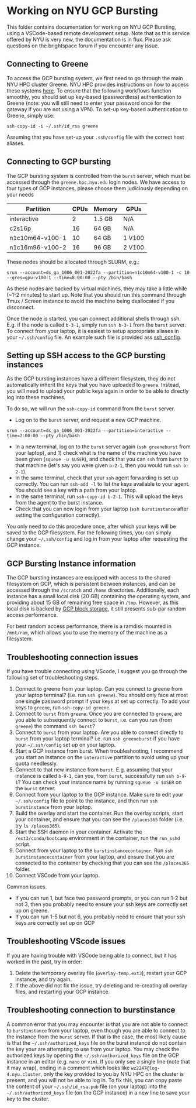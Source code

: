 # Working on NYU GCP Bursting

This folder contains documentation for working on NYU GCP Bursting, using a VSCode-based remote development setup.
Note that as this service offered by NYU is very new, the documentation is in flux.
Please ask questions on the brightspace forum if you encounter any issue.


## Connecting to Greene

To access the GCP bursting system, we first need to go through the main NYU HPC cluster Greene.
NYU HPC provides instructions on how to access these systems [here](https://sites.google.com/a/nyu.edu/nyu-hpc/documentation/hpc-access).
To ensure that the following workflows function smoothly, you should set up key-based (passwordless)
authentication to Greene (note: you will still need to enter your password once for the gateway if you
are not using a VPN).
To set-up key-based authentication to Greene, simply use:
```{bash}
ssh-copy-id -i ~/.ssh/id_rsa greene
```
Assuming that you have set-up your `.ssh/config` file with the correct host aliases.


## Connecting to GCP bursting

The GCP bursting system is controlled from the `burst` server, which must be accessed through the `greene.hpc.nyu.edu`
login nodes.
We have access to four types of GCP instances, please choose them judiciously depending on your needs

| Partition       | CPUs | Memory   | GPUs   |
|-----------------|------|----------|--------|
| interactive     |    2 |  1.5 GB  | N/A    |
| c2s16p          |   16 |  64 GB   | N/A    |
| n1c10m64-v100-1 |   10 |  64 GB   | 1 V100 |
| n1c16m96-v100-2 |   16 |  96 GB   | 2 V100 |

These nodes should be allocated through SLURM, e.g.:
```{bash}
srun --account=ds_ga_1006_001-2022fa --partition=n1c10m64-v100-1 -c 10 --gres=gpu:v100:1 --time=8:00:00 --pty /bin/bash
```
As these nodes are backed by virtual machines, they may take a little while (~1-2 minutes) to start up.
Note that you should run this command through Tmux / Screen instance to avoid the machine being
deallocated if you disconnect.

Once the node is started, you can connect additional shells through ssh.
E.g. if the node is called `b-3-1`, simply run `ssh b-3-1` from the `burst` server.
To connect from your laptop, it is easiest to setup appropriate aliases in your `~/.ssh/config` file.
An example such file is provided ass [ssh_config](../lecture2/examples/ssh_config).

## Setting up SSH access to the GCP bursting instances

As the GCP bursting instances have a different filesystem, they do not automatically inherit the keys that you have
uploaded to `greene`. Instead, you will need to upload your public keys again in order to be able to directly
log into these machines.

To do so, we will run the `ssh-copy-id` command from the `burst` server.
- Log on to the `burst` server, and request a new GCP machine.
```
srun --account=ds_ga_1006_001-2022fa --partition=interactive --time=2:00:00 --pty /bin/bash
```
- In a new terminal, log on to the `burst` server again (`ssh greeneburst` from your laptop), and 1) check what is the name of the machine
  you have been given (`squeue -u $USER`), and check that you can `ssh` from `burst` to that machine (let's say you were given `b-2-1`,
  then you would run `ssh b-2-1`).
- In the same terminal, check that your `ssh` agent forwarding is set up correctly. You can run `ssh-add -l` to list the keys available
  to your agent. You should see a key with a path from your laptop.
- In the same terminal, run `ssh-copy-id b-2-1`. This will upload the keys from the agent to the burst instance.
- Check that you can now login from your laptop (`ssh burstinstance` after setting the configuration correctly).

You only need to do this procedure once, after which your keys will be saved to the GCP filesystem.
For the following times, you can simply change your `~/,ssh/config` and log in from your laptop after
requesting the GCP instance.

## GCP Bursting Instance information

The GCP bursting instances are equipped with access to the shared filesystem on GCP, which is persistent
between instances, and can be accessed through the `/scratch` and `/home` directories.
Additionally, each instance has a small local disk (20 GB) containing the operating system, and providing
about 15 GB of remaining free space in `/tmp`.
However, as this local disk is backed by [GCP block storage](https://cloud.google.com/persistent-disk),
it still presents sub-par random access performance.

For best random access performance, there is a ramdisk mounted in `/mnt/ram`, which allows you to use
the memory of the machine as a filesystem.

## Troubleshooting connection issues

If you have trouble connecting using VScode, I suggest you go through the following set of troubleshooting steps.

1. Connect to greene from your laptop. Can you connect to greene from your laptop terminal? (i.e. run `ssh greene`).
   You should only face at most one single password prompt if your keys at set up correctly. To add your keys to `greene`,
   run `ssh-copy-id greene`.
2. Connect to `burst` from `greene`. Once you are connected to `greene`, are you able to subsequently connect to `burst`,
   i.e. can you run (from `greene`) the command `ssh burst`?
3. Connect to `burst` from your laptop. Are you able to connect directly to `burst` from your laptop terminal?
   i.e. run `ssh greeneburst` if you have your `~/.ssh/config` set up on your laptop.
4. Start a GCP instance from burst. When troubleshooting, I recommend you start an instance on the `interactive` partition
   to avoid using up your quota needlessly.
5. Connect to that new instance from `burst`. E.g. assuming that your instance is called `b-9-1`, can you, from `burst`,
   successfully run `ssh b-9-1`? You can check your instance name by running `squeue -u $USER` on the `burst` server.
6. Connect from your laptop to the GCP instance. Make sure to edit your `~/.ssh/config` file to point to the instance,
   and then run `ssh burstinstance` from your laptop.
7. Build the overlay and start the container. Run the overlay scripts, start your container, and ensure that you can
   see the `/places365` folder (i.e. try `ls /places365`).
8. Start the SSH daemon in your container. Activate the `/ext3/conda/bootcamp` environment in the container,
   run the `run_sshd` script.
9. Connect from your laptop to the `burstinstancecontainer`. Run `ssh burstinstancecontainer` from your laptop,
   and ensure that you are connected to the container by checking that you can see the `/places365` folder.
10. Connect VSCode from your laptop.

Common issues.
- If you can run 1, but face two password prompts, or you can run 1-2 but not 3, then you probably need to ensure
  your ssh keys are correctly set up on greene.
- If you can run 1-5 but not 6, you probably need to ensure that your ssh keys are correctly set up on GCP

## Troubleshooting VScode issues

If you are having trouble with VSCode being able to connect, but it has worked in the past, try in order:
  1. Delete the temporary overlay file (`overlay-temp.ext3`), restart your GCP instance, and try again.
  2. If the above did not fix the issue, try deleting and re-creating all overlay files, and restarting your GCP instance.

## Troubleshooting connection to burstinstance

A common error that you may encounter is that you are not able to connect to `burstinstance` from your laptop,
even though you are able to connect to the instance from the `burst` server.
If that is the case, the most likely cause is that the `~/.ssh/authorized_keys` file on the burst instance do
not contain the key your are attempting to use from your laptop.
You may check the authorized keys by opening the `~/.ssh/authorized_keys` file on the GCP instance in an editor
(e.g. `nano` or `vim`).
If you only see a single line (note that it may wrap), ending in a comment which looks like `wz2247@log-4.nyu.cluster`,
only the key provided to you by NYU HPC on the cluster is present, and you will not be able to log in.
To fix this, you can copy paste the content of your `~/.ssh/id_rsa.pub` file (on your laptop) into the `~/.ssh/authorized_keys`
file (on the GCP instance) in a new line to save your key to the cluster.
